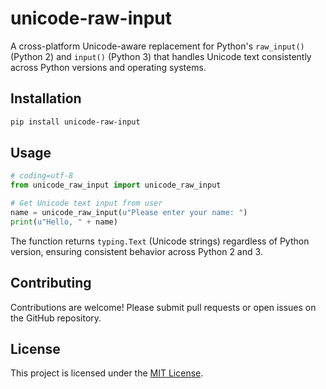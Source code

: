 # unicode-raw-input

A cross-platform Unicode-aware replacement for Python's `raw_input()` (Python 2) and `input()` (Python 3) that handles Unicode text consistently across Python versions and operating systems.

## Installation

```bash
pip install unicode-raw-input
```

## Usage

```python
# coding=utf-8
from unicode_raw_input import unicode_raw_input

# Get Unicode text input from user
name = unicode_raw_input(u"Please enter your name: ")
print(u"Hello, " + name)
```

The function returns `typing.Text` (Unicode strings) regardless of Python version, ensuring consistent behavior across Python 2 and 3.

## Contributing

Contributions are welcome! Please submit pull requests or open issues on the GitHub repository.

## License

This project is licensed under the [MIT License](LICENSE).